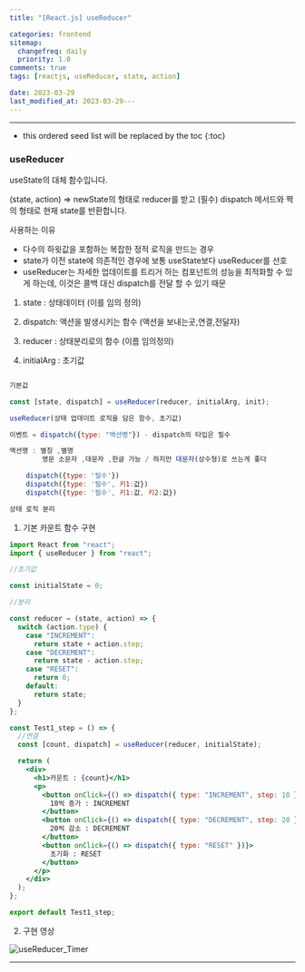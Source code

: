 ```yaml
---
title: "[React.js] useReducer"

categories: frontend
sitemap:
  changefreq: daily
  priority: 1.0
comments: true
tags: [reactjs, useReducer, state, action]

date: 2023-03-29
last_modified_at: 2023-03-29---
---
```


---

<!-- prettier-ignore -->
* this ordered seed list will be replaced by the toc 
{:toc}

### useReducer

useState의 대체 함수입니다.

(state, action) => newState의 형태로 reducer를 받고 (필수) dispatch 메서드와 짝의 형태로 현재 state를 반환합니다.

사용하는 이유

- 다수의 하윗값을 포함하는 복잡한 정적 로직을 만드는 경우
- state가 이전 state에 의존적인 경우에 보통 useState보다 useReducer를 선호
- useReducer는 자세한 업데이트를 트리거 하는 컴포넌트의 성능을 최적화할 수 있게 하는데, 이것은 콜백 대신 dispatch를 전달 할 수 있기 때문

1. state : 상태데이터 (이를 임의 정의)

2. dispatch: 액션을 발생시키는 함수 (액션을 보내는곳,연결,전달자)

3. reducer : 상태분리로의 함수 (이름 임의정의)

4. initialArg : 초기값

```jsx

기본값

const [state, dispatch] = useReducer(reducer, initialArg, init);

useReducer(상태 업데이트 로직을 담은 함수, 초기값)

이벤트 = dispatch({type: "액션명"}) - dispatch의 타입은 필수

액션명 : 별칭 ,별명
        영문 소문자 ,대문자 ,한글 가능 / 하지만 대문자(상수형)로 쓰는게 좋다

    dispatch({type: '필수'})
    dispatch({type: '필수', 키1:값})
    dispatch({type: '필수', 키1:값, 키2:값})

상태 로직 분리
```

1. 기본 카운트 함수 구현

```jsx
import React from "react";
import { useReducer } from "react";

//초기값

const initialState = 0;

//분리

const reducer = (state, action) => {
  switch (action.type) {
    case "INCREMENT":
      return state + action.step;
    case "DECREMENT":
      return state - action.step;
    case "RESET":
      return 0;
    default:
      return state;
  }
};

const Test1_step = () => {
  //연결
  const [count, dispatch] = useReducer(reducer, initialState);

  return (
    <div>
      <h1>카운트 : {count}</h1>
      <p>
        <button onClick={() => dispatch({ type: "INCREMENT", step: 10 })}>
          10씩 증가 : INCREMENT
        </button>
        <button onClick={() => dispatch({ type: "DECREMENT", step: 20 })}>
          20씩 감소 : DECREMENT
        </button>
        <button onClick={() => dispatch({ type: "RESET" })}>
          초기화 : RESET
        </button>
      </p>
    </div>
  );
};

export default Test1_step;
```

2. 구현 영상

![useReducer_Timer](https://user-images.githubusercontent.com/91298955/228571100-38b1df03-d788-4f8f-9987-63d7f8f8393b.gif)

---
